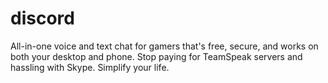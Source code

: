 # discord
All-in-one voice and text chat for gamers that's free, secure, and works on both your desktop and phone. Stop paying for TeamSpeak servers and hassling with Skype. Simplify your life.
